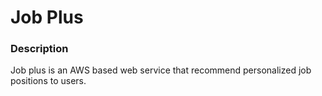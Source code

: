 # Job Plus

### Description
Job plus is an AWS based web service that recommend personalized job positions to users. 

